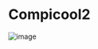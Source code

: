 # Compicool2

![image](https://user-images.githubusercontent.com/35040967/39374790-6a7e217a-4a4c-11e8-9c5e-491ac85fa80f.png)
